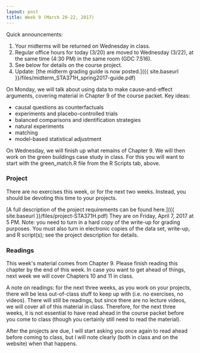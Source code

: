 ```yaml
---
layout: post
title: Week 9 (March 20-22, 2017)
---
```


Quick announcements:  
1. Your midterms will be returned on Wednesday in class.  
2. Regular office hours for today (3/20) are moved to Wednesday (3/22), at the same time (4:30 PM) in the same room (GDC 7.516).  
3. See below for details on the course project.  
4. Update: [the midterm grading guide is now posted.]({{ site.baseurl }}/files/midterm_STA371H_spring2017-guide.pdf)  

On Monday, we will talk about using data to make cause-and-effect arguments, covering material in Chapter 9 of the course packet.  Key ideas:  
- causal questions as counterfactuals  
- experiments and placebo-controlled trials  
- balanced comparisons and identification strategies   
- natural experiments  
- matching  
- model-based statistical adjustment  

On Wednesday, we will finish up what remains of Chapter 9.  We will then work on the green buildings case study in class.  For this you will want to start with the green_match.R file from the R Scripts tab, above.  

### Project  

There are no exercises this week, or for the next two weeks.  Instead, you should be devoting this time to your projects.    

[A full description of the project requirements can be found here.]({{ site.baseurl }}/files/project-STA371H.pdf) They are on Friday, April 7, 2017 at 5 PM.  Note: you need to turn in a hard copy of the write-up for grading purposes.  You must also turn in electronic copies of the data set, write-up, and R script(s); see the project description for details.   

### Readings

This week's material comes from Chapter 9.  Please finish reading this chapter by the end of this week.  In case you want to get ahead of things, next week we will cover Chapters 10 and 11 in class.  

A note on readings: for the next three weeks, as you work on your projects, there will be less out-of-class stuff to keep up with (i.e. no exercises, no videos).  There will still be readings, but since there are no lecture videos, we will cover all of this material in class.  Therefore, for the next three weeks, it is not essential to have read ahead in the course packet before you come to class (though you certainly still need to read the material).  

After the projects are due, I will start asking you once again to read ahead before coming to class, but I will note clearly (both in class and on the website) when that happens.   





